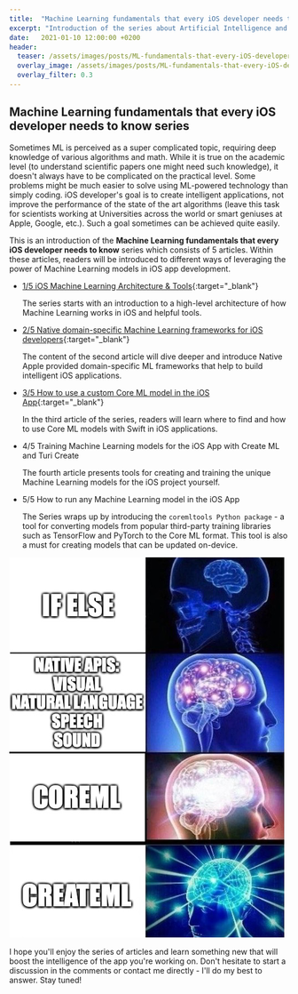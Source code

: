 ```yaml
---
title:  "Machine Learning fundamentals that every iOS developer needs to know: 0/5 Introduction"
excerpt: "Introduction of the series about Artificial Intelligence and Machine Learning fundamentals that every iOS developer needs to know."
date:   2021-01-10 12:00:00 +0200
header:
  teaser: /assets/images/posts/ML-fundamentals-that-every-iOS-developer-needs-to-know-Introduction-cover.jpg
  overlay_image: /assets/images/posts/ML-fundamentals-that-every-iOS-developer-needs-to-know-Introduction-cover.jpg
  overlay_filter: 0.3
---
```


## Machine Learning fundamentals that every iOS developer needs to know series

Sometimes ML is perceived as a super complicated topic, requiring deep knowledge of various algorithms and math. While it is true on the academic level (to understand scientific papers one might need such knowledge), it doesn't always have to be complicated on the practical level. Some problems might be much easier to solve using ML-powered technology than simply coding. iOS developer's goal is to create intelligent applications, not improve the performance of the state of the art algorithms (leave this task for scientists working at Universities across the world or smart geniuses at Apple, Google, etc.). Such a goal sometimes can be achieved quite easily.

This is an introduction of the **Machine Learning fundamentals that every iOS developer needs to know** series which consists of 5 articles. Within these articles, readers will be introduced to different ways of leveraging the power of Machine Learning models in iOS app development.

- [1/5 iOS Machine Learning Architecture & Tools](/ML-fundamentals-that-every-iOS-developer-needs-to-know-1-5-iOS-Machine-Learning-Architecture-Tools){:target="_blank"}
  
  The series starts with an introduction to a high-level architecture of how Machine Learning works in iOS and helpful tools.

- [2/5 Native domain-specific Machine Learning frameworks for iOS developers](/ML-fundamentals-that-every-iOS-developer-needs-to-know-2-5-Native-domain-specific-ML-frameworks-for-iOS-developers){:target="_blank"}
  
  The content of the second article will dive deeper and introduce Native Apple provided domain-specific ML frameworks that help to build intelligent iOS applications.

- [3/5 How to use a custom Core ML model in the iOS App](/ML-fundamentals-that-every-iOS-developer-needs-to-know-3-5-How-to-use-a-custom-CoreML-model-in-the-iOS-App){:target="_blank"}

  In the third article of the series, readers will learn where to find and how to use Core ML models with Swift in iOS applications.

- 4/5 Training Machine Learning models for the iOS App with Create ML and Turi Create

  The fourth article presents tools for creating and training the unique Machine Learning models for the iOS project yourself.

- 5/5 How to run any Machine Learning model in the iOS App

  The Series wraps up by introducing the `coremltools Python package` - a tool for converting models from popular third-party training libraries such as TensorFlow and PyTorch to the Core ML format. This tool is also a must for creating models that can be updated on-device.

![Levels of intelligence](/assets/images/posts/levels-of-intelligence.png)

I hope you'll enjoy the series of articles and learn something new that will boost the intelligence of the app you're working on. Don't hesitate to start a discussion in the comments or contact me directly - I'll do my best to answer. Stay tuned!
